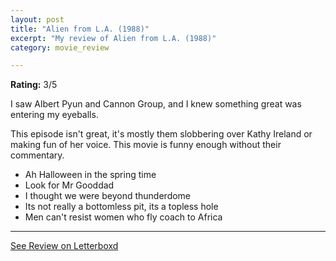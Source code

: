 ```yaml
---
layout: post
title: "Alien from L.A. (1988)"
excerpt: "My review of Alien from L.A. (1988)"
category: movie_review

---
```


**Rating:** 3/5

I saw Albert Pyun and Cannon Group, and I knew something great was entering my eyeballs. 

This episode isn't great, it's mostly them slobbering over Kathy Ireland or making fun of her voice. This movie is funny enough without their commentary.

* Ah Halloween in the spring time
* Look for Mr Gooddad
* I thought we were beyond thunderdome
* Its not really a bottomless pit, its a topless hole
* Men can't resist women who fly coach to Africa

<hr>

[See Review on Letterboxd](https://boxd.it/5c8quF)
